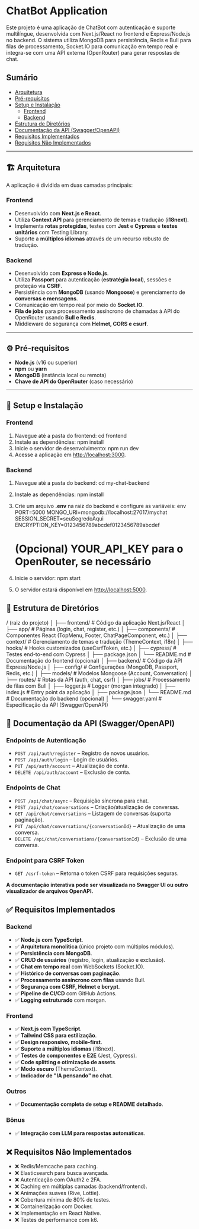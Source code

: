 
# ChatBot Application

Este projeto é uma aplicação de ChatBot com autenticação e suporte multilíngue, desenvolvida com Next.js/React no frontend e Express/Node.js no backend. O sistema utiliza MongoDB para persistência, Redis e Bull para filas de processamento, Socket.IO para comunicação em tempo real e integra-se com uma API externa (OpenRouter) para gerar respostas de chat.

## Sumário

- [Arquitetura](#arquitetura)
- [Pré-requisitos](#pré-requisitos)
- [Setup e Instalação](#setup-e-instalação)
  - [Frontend](#frontend)
  - [Backend](#backend)
- [Estrutura de Diretórios](#estrutura-de-diretórios)
- [Documentação da API (Swagger/OpenAPI)](#documentação-da-api)
- [Requisitos Implementados](#requisitos-implementados)
- [Requisitos Não Implementados](#requisitos-não-implementados)

---

## 🏗 Arquitetura

A aplicação é dividida em duas camadas principais:

### **Frontend**  
- Desenvolvido com **Next.js e React**.
- Utiliza **Context API** para gerenciamento de temas e tradução (**i18next**).
- Implementa **rotas protegidas**, testes com **Jest** e **Cypress** e **testes unitários** com Testing Library.
- Suporte a **múltiplos idiomas** através de um recurso robusto de tradução.

### **Backend**  
- Desenvolvido com **Express e Node.js**.
- Utiliza **Passport** para autenticação (**estratégia local**), sessões e proteção via **CSRF**.
- Persistência com **MongoDB** (usando **Mongoose**) e gerenciamento de **conversas e mensagens**.
- Comunicação em tempo real por meio do **Socket.IO**.
- **Fila de jobs** para processamento assíncrono de chamadas à API do OpenRouter usando **Bull e Redis**.
- Middleware de segurança com **Helmet, CORS e csurf**.

---

## ⚙️ Pré-requisitos

- **Node.js** (v16 ou superior)
- **npm** ou **yarn**
- **MongoDB** (instância local ou remota)
- **Chave de API do OpenRouter** (caso necessário)

---

## 🚀 Setup e Instalação

### **Frontend**

1. Navegue até a pasta do frontend:
   cd frontend
2. Instale as dependências:
   npm install
3. Inicie o servidor de desenvolvimento:
   npm run dev
4. Acesse a aplicação em [http://localhost:3000](http://localhost:3000).



### **Backend**

1. Navegue até a pasta do backend:
   cd my-chat-backend
2. Instale as dependências:
   npm install
3. Crie um arquivo **.env** na raiz do backend e configure as variáveis:
   env
   PORT=5000
   MONGO_URI=mongodb://localhost:27017/mychat
   SESSION_SECRET=seuSegredoAqui
   ENCRYPTION_KEY=0123456789abcdef0123456789abcdef
   # (Opcional) YOUR_API_KEY para o OpenRouter, se necessário
   
4. Inicie o servidor:
   npm start
   
5. O servidor estará disponível em [http://localhost:5000](http://localhost:5000).



## 📂 Estrutura de Diretórios


/ (raiz do projeto)
│
├── frontend/              # Código da aplicação Next.js/React
│   ├── app/               # Páginas (login, chat, register, etc.)
│   ├── components/        # Componentes React (TopMenu, Footer, ChatPageComponent, etc.)
│   ├── context/           # Gerenciamento de temas e tradução (ThemeContext, i18n)
│   ├── hooks/             # Hooks customizados (useCsrfToken, etc.)
│   ├── cypress/           # Testes end-to-end com Cypress
│   ├── package.json
│   └── README.md          # Documentação do frontend (opcional)
│
├── backend/               # Código da API Express/Node.js
│   ├── config/            # Configurações (MongoDB, Passport, Redis, etc.)
│   ├── models/            # Modelos Mongoose (Account, Conversation)
│   ├── routes/            # Rotas da API (auth, chat, csrf)
│   ├── jobs/              # Processamento de filas com Bull
│   ├── logger.js          # Logger (morgan integrado)
│   ├── index.js           # Entry point da aplicação
│   ├── package.json
│   └── README.md          # Documentação do backend (opcional)
│
└── swagger.yaml           # Especificação da API (Swagger/OpenAPI)


## 📜 Documentação da API (Swagger/OpenAPI)

### **Endpoints de Autenticação**
- `POST /api/auth/register` – Registro de novos usuários.
- `POST /api/auth/login` – Login de usuários.
- `PUT /api/auth/account` – Atualização de conta.
- `DELETE /api/auth/account` – Exclusão de conta.

### **Endpoints de Chat**
- `POST /api/chat/async` – Requisição síncrona para chat.
- `POST /api/chat/conversations` – Criação/atualização de conversas.
- `GET /api/chat/conversations` – Listagem de conversas (suporta paginação).
- `PUT /api/chat/conversations/{conversationId}` – Atualização de uma conversa.
- `DELETE /api/chat/conversations/{conversationId}` – Exclusão de uma conversa.

### **Endpoint para CSRF Token**
- `GET /csrf-token` – Retorna o token CSRF para requisições seguras.

**A documentação interativa pode ser visualizada no Swagger UI ou outro visualizador de arquivos OpenAPI.**



## ✅ Requisitos Implementados

### **Backend**
- ✅ **Node.js com TypeScript**.
- ✅ **Arquitetura monolítica** (único projeto com múltiplos módulos).
- ✅ **Persistência com MongoDB**.
- ✅ **CRUD de usuários** (registro, login, atualização e exclusão).
- ✅ **Chat em tempo real** com WebSockets (Socket.IO).
- ✅ **Histórico de conversas com paginação**.
- ✅ **Processamento assíncrono com filas** usando Bull.
- ✅ **Segurança com CSRF, Helmet e bcrypt**.
- ✅ **Pipeline de CI/CD** com GitHub Actions.
- ✅ **Logging estruturado** com morgan.

### **Frontend**
- ✅ **Next.js com TypeScript**.
- ✅ **Tailwind CSS para estilização**.
- ✅ **Design responsivo, mobile-first**.
- ✅ **Suporte a múltiplos idiomas** (i18next).
- ✅ **Testes de componentes e E2E** (Jest, Cypress).
- ✅ **Code splitting e otimização de assets**.
- ✅ **Modo escuro** (ThemeContext).
- ✅ **Indicador de "IA pensando" no chat**.

### **Outros**
- ✅ **Documentação completa de setup e README detalhado**.

### **Bônus**
- ✅ **Integração com LLM para respostas automáticas**.



## ❌ Requisitos Não Implementados

- ❌ Redis/Memcache para caching.
- ❌ Elasticsearch para busca avançada.
- ❌ Autenticação com OAuth2 e 2FA.
- ❌ Caching em múltiplas camadas (backend/frontend).
- ❌ Animações suaves (Rive, Lottie).
- ❌ Cobertura mínima de 80% de testes.
- ❌ Containerização com Docker.
- ❌ Implementação em React Native.
- ❌ Testes de performance com k6.


